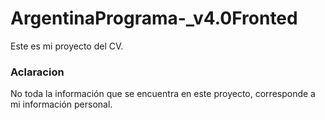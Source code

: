 # ArgentinaPrograma-_v4.0Fronted

Este es mi proyecto del CV.

### Aclaracion
No toda la información que se encuentra en este proyecto, corresponde a mi información personal.
